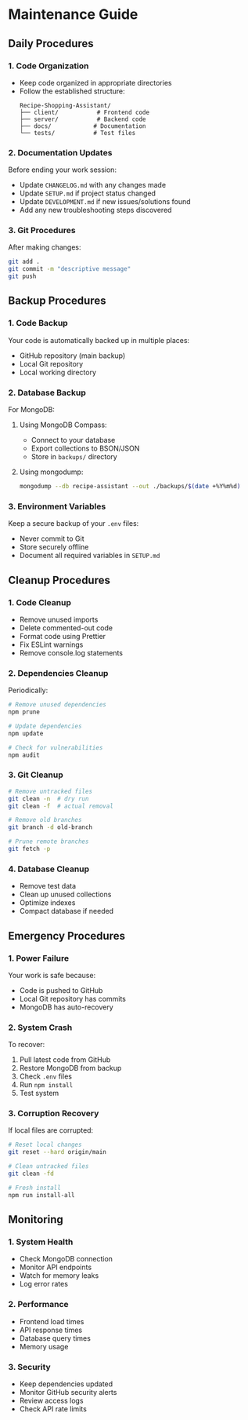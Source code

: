 # Maintenance Guide

## Daily Procedures

### 1. Code Organization
- Keep code organized in appropriate directories
- Follow the established structure:
  ```
  Recipe-Shopping-Assistant/
  ├── client/           # Frontend code
  ├── server/           # Backend code
  ├── docs/            # Documentation
  └── tests/           # Test files
  ```

### 2. Documentation Updates
Before ending your work session:
- Update `CHANGELOG.md` with any changes made
- Update `SETUP.md` if project status changed
- Update `DEVELOPMENT.md` if new issues/solutions found
- Add any new troubleshooting steps discovered

### 3. Git Procedures
After making changes:
```bash
git add .
git commit -m "descriptive message"
git push
```

## Backup Procedures

### 1. Code Backup
Your code is automatically backed up in multiple places:
- GitHub repository (main backup)
- Local Git repository
- Local working directory

### 2. Database Backup
For MongoDB:
1. Using MongoDB Compass:
   - Connect to your database
   - Export collections to BSON/JSON
   - Store in `backups/` directory

2. Using mongodump:
   ```bash
   mongodump --db recipe-assistant --out ./backups/$(date +%Y%m%d)
   ```

### 3. Environment Variables
Keep a secure backup of your `.env` files:
- Never commit to Git
- Store securely offline
- Document all required variables in `SETUP.md`

## Cleanup Procedures

### 1. Code Cleanup
- Remove unused imports
- Delete commented-out code
- Format code using Prettier
- Fix ESLint warnings
- Remove console.log statements

### 2. Dependencies Cleanup
Periodically:
```bash
# Remove unused dependencies
npm prune

# Update dependencies
npm update

# Check for vulnerabilities
npm audit
```

### 3. Git Cleanup
```bash
# Remove untracked files
git clean -n  # dry run
git clean -f  # actual removal

# Remove old branches
git branch -d old-branch

# Prune remote branches
git fetch -p
```

### 4. Database Cleanup
- Remove test data
- Clean up unused collections
- Optimize indexes
- Compact database if needed

## Emergency Procedures

### 1. Power Failure
Your work is safe because:
- Code is pushed to GitHub
- Local Git repository has commits
- MongoDB has auto-recovery

### 2. System Crash
To recover:
1. Pull latest code from GitHub
2. Restore MongoDB from backup
3. Check `.env` files
4. Run `npm install`
5. Test system

### 3. Corruption Recovery
If local files are corrupted:
```bash
# Reset local changes
git reset --hard origin/main

# Clean untracked files
git clean -fd

# Fresh install
npm run install-all
```

## Monitoring

### 1. System Health
- Check MongoDB connection
- Monitor API endpoints
- Watch for memory leaks
- Log error rates

### 2. Performance
- Frontend load times
- API response times
- Database query times
- Memory usage

### 3. Security
- Keep dependencies updated
- Monitor GitHub security alerts
- Review access logs
- Check API rate limits 
